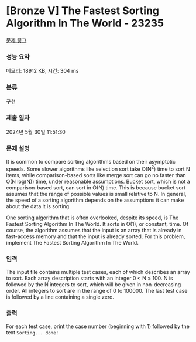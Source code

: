 # [Bronze V] The Fastest Sorting Algorithm In The World - 23235 

[문제 링크](https://www.acmicpc.net/problem/23235) 

### 성능 요약

메모리: 18912 KB, 시간: 304 ms

### 분류

구현

### 제출 일자

2024년 5월 30일 11:51:30

### 문제 설명

<p>It is common to compare sorting algorithms based on their asymptotic speeds. Some slower algorithms like selection sort take O(N<sup>2</sup>) time to sort N items, while comparison-based sorts like merge sort can go no faster than O(N log(N)) time, under reasonable assumptions. Bucket sort, which is not a comparison-based sort, can sort in O(N) time. This is because bucket sort assumes that the range of possible values is small relative to N. In general, the speed of a sorting algorithm depends on the assumptions it can make about the data it is sorting.</p>

<p>One sorting algorithm that is often overlooked, despite its speed, is The Fastest Sorting Algorithm In The World. It sorts in O(1), or constant, time. Of course, the algorithm assumes that the input is an array that is already in fast-access memory and that the input is already sorted. For this problem, implement The Fastest Sorting Algorithm In The World.</p>

### 입력 

 <p>The input file contains multiple test cases, each of which describes an array to sort. Each array description starts with an integer 0 < N ≤ 100. N is followed by the N integers to sort, which will be given in non-decreasing order. All integers to sort are in the range of 0 to 100000. The last test case is followed by a line containing a single zero.</p>

### 출력 

 <p>For each test case, print the case number (beginning with 1) followed by the text <code>Sorting... done!</code></p>

